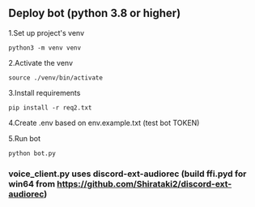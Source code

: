 ## Deploy bot (python 3.8 or higher)

1.Set up project's venv

`python3 -m venv venv`

2.Activate the venv

`source ./venv/bin/activate`

3.Install requirements

`pip install -r req2.txt`

4.Create .env based on env.example.txt (test bot TOKEN)

5.Run bot

`python bot.py`

### voice_client.py uses discord-ext-audiorec (build ffi.pyd for win64 from https://github.com/Shirataki2/discord-ext-audiorec)
